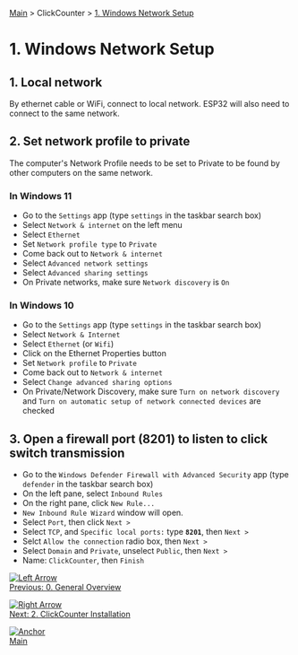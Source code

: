 [Main](../README.md) > ClickCounter > [1. Windows Network Setup](1%20Windows%20Network%20Setup.md)

# 1. Windows Network Setup

## 1. Local network

By ethernet cable or WiFi, connect to local network.  ESP32 will also need to connect to the same network.

## 2. Set network profile to private

The computer's Network Profile needs to be set to Private to be found by other computers on the same network.

### In Windows 11

- Go to the `Settings` app (type `settings` in the taskbar search box)
- Select `Network & internet` on the left menu
- Select `Ethernet`
- Set `Network profile type` to `Private`
- Come back out to `Network & internet`
- Select `Advanced network settings`
- Select `Advanced sharing settings`
- On Private networks, make sure `Network discovery` is `On`

### In Windows 10

- Go to the `Settings` app (type `settings` in the taskbar search box)
- Select `Network & Internet`
- Select `Ethernet` (or `Wifi`)
- Click on the Ethernet Properties button
- Set `Network profile` to `Private`
- Come back out to `Network & internet`
- Select `Change advanced sharing options`
- On Private/Network Discovery, make sure `Turn on network discovery` and `Turn on automatic setup of network connected devices` are checked

## 3. Open a firewall port (8201) to listen to click switch transmission

- Go to the `Windows Defender Firewall with Advanced Security` app (type `defender` in the taskbar search box)
- On the left pane, select `Inbound Rules`
- On the right pane, click `New Rule...`
- `New Inbound Rule Wizard` window will open.
- Select `Port`, then click `Next >`
- Select `TCP`, and `Specific local ports:` type __`8201`__, then `Next >`
- Selct `Allow the connection` radio box, then `Next >`
- Select `Domain` and `Private`, unselect `Public`, then `Next >`
- Name: `ClickCounter`, then `Finish`

[![Left Arrow](https://github.githubassets.com/images/icons/emoji/unicode/2b05.png?v8)](0%20General%20Overview.md)\
[Previous: 0. General Overview](0%20General%20Overview.md)

[![Right Arrow](https://github.githubassets.com/images/icons/emoji/unicode/27a1.png?v8)](2%20ClickCounter%20Installation.md)\
[Next: 2. ClickCounter Installation](2%20ClickCounter%20Installation.md)

[![Anchor](https://github.githubassets.com/images/icons/emoji/unicode/2693.png?v8)](../README.md)\
[Main](../README.md)

